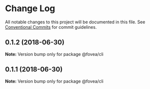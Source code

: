 # Change Log

All notable changes to this project will be documented in this file.
See [Conventional Commits](https://conventionalcommits.org) for commit guidelines.

<a name="0.1.2"></a>
## 0.1.2 (2018-06-30)




**Note:** Version bump only for package @fovea/cli

<a name="0.1.1"></a>
## 0.1.1 (2018-06-30)




**Note:** Version bump only for package @fovea/cli
